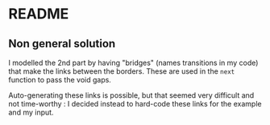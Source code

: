 # README

## Non general solution

I modelled the 2nd part by having "bridges" (names transitions in my code) that make the links between the borders.
These are used in the ```next``` function to pass the void gaps.

Auto-generating these links is possible, but that seemed very difficult and not time-worthy : I decided instead to hard-code these links for the example and my input.
